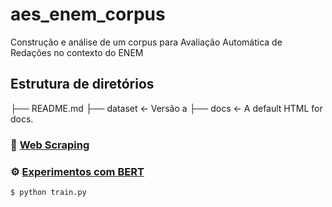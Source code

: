 # aes_enem_corpus

Construção e análise de um corpus para Avaliação Automática de Redações no contexto do ENEM

## Estrutura de diretórios

├── README.md 
├── dataset             <- Versão a
├── docs                <- A default HTML for docs.

### :wrench: [Web Scraping](web_corpus_builder/)



### :gear: [Experimentos com BERT](experiments_bert/)

```bash
$ python train.py
```